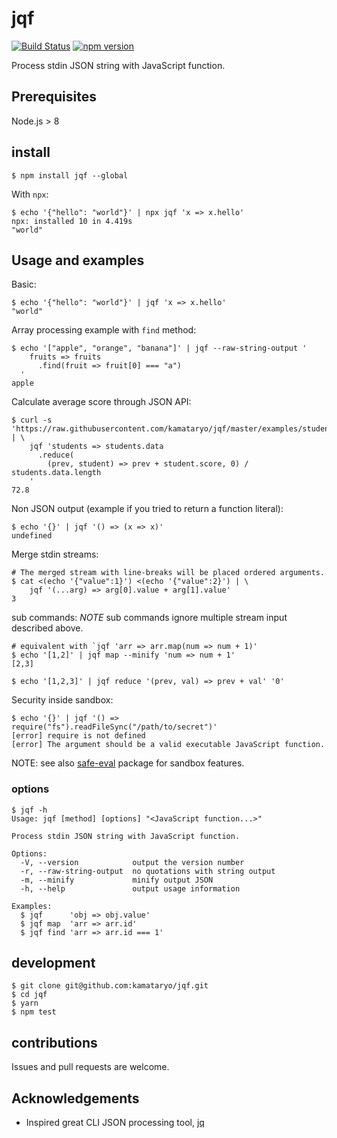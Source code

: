 # jqf

[![Build Status](https://travis-ci.org/kamataryo/jqf.svg?branch=master)](https://travis-ci.org/kamataryo/jqf)
[![npm version](https://badge.fury.io/js/jqf.svg)](https://badge.fury.io/js/jqf)

Process stdin JSON string with JavaScript function.

## Prerequisites

Node.js > 8

## install

```shell
$ npm install jqf --global
```

With `npx`:

```shell
$ echo '{"hello": "world"}' | npx jqf 'x => x.hello'
npx: installed 10 in 4.419s
"world"
```

## Usage and examples

Basic:

```shell
$ echo '{"hello": "world"}' | jqf 'x => x.hello'
"world"
```

Array processing example with `find` method:

```shell
$ echo '["apple", "orange", "banana"]' | jqf --raw-string-output '
    fruits => fruits
      .find(fruit => fruit[0] === "a")
  '
apple
```

Calculate average score through JSON API:

```shell
$ curl -s 'https://raw.githubusercontent.com/kamataryo/jqf/master/examples/students.json' | \
    jqf 'students => students.data
      .reduce(
        (prev, student) => prev + student.score, 0) / students.data.length
    '
72.8
```

Non JSON output (example if you tried to return a function literal):

```shell
$ echo '{}' | jqf '() => (x => x)'
undefined
```

Merge stdin streams:

```shell
# The merged stream with line-breaks will be placed ordered arguments.
$ cat <(echo '{"value":1}') <(echo '{"value":2}') | \
    jqf '(...arg) => arg[0].value + arg[1].value'
3
```

sub commands:
_NOTE_ sub commands ignore multiple stream input described above.

```shell
# equivalent with `jqf 'arr => arr.map(num => num + 1)'
$ echo '[1,2]' | jqf map --minify 'num => num + 1'
[2,3]
```

```shell
$ echo '[1,2,3]' | jqf reduce '(prev, val) => prev + val' '0'
```

Security inside sandbox:

```shell
$ echo '{}' | jqf '() => require("fs").readFileSync("/path/to/secret")'
[error] require is not defined
[error] The argument should be a valid executable JavaScript function.
```

NOTE: see also [safe-eval](https://www.npmjs.com/package/safe-eval) package for sandbox features.

### options

```shell
$ jqf -h
Usage: jqf [method] [options] "<JavaScript function...>"

Process stdin JSON string with JavaScript function.

Options:
  -V, --version            output the version number
  -r, --raw-string-output  no quotations with string output
  -m, --minify             minify output JSON
  -h, --help               output usage information

Examples:
  $ jqf      'obj => obj.value'
  $ jqf map  'arr => arr.id'
  $ jqf find 'arr => arr.id === 1'
```

## development

```shell
$ git clone git@github.com:kamataryo/jqf.git
$ cd jqf
$ yarn
$ npm test
```

## contributions

Issues and pull requests are welcome.

## Acknowledgements

- Inspired great CLI JSON processing tool, [jq](https://stedolan.github.io/jq/)
